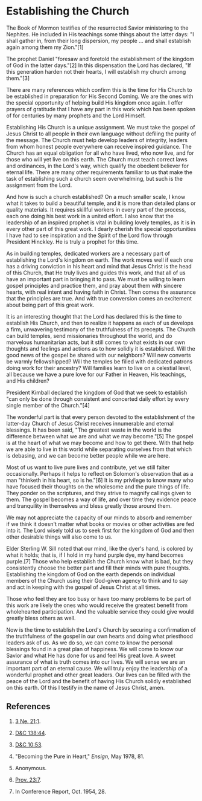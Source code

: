 # Establishing the Church

The Book of Mormon testifies of the resurrected Savior ministering to the
Nephites. He included in His teachings some things about the latter days: "I
shall gather in, from their long dispersion, my people ... and shall establish
again among them my Zion."[1]

The prophet Daniel "foresaw and foretold the establishment of the kingdom of
God in the latter days."[2] In this dispensation the Lord has declared, "If
this generation harden not their hearts, I will establish my church among
them."[3]

There are many references which confirm this is the time for His Church to be
established in preparation for His Second Coming. We are the ones with the
special opportunity of helping build His kingdom once again. I offer prayers
of gratitude that I have any part in this work which has been spoken of for
centuries by many prophets and the Lord Himself.

Establishing His Church is a unique assignment. We must take the gospel of
Jesus Christ to all people in their own language without defiling the purity
of the message. The Church must help develop leaders of integrity, leaders
from whom honest people everywhere can receive inspired guidance. The Church
has an equal obligation for all who have lived, who now live, and for those
who will yet live on this earth. The Church must teach correct laws and
ordinances, in the Lord's way, which qualify the obedient believer for eternal
life. There are many other requirements familiar to us that make the task of
establishing such a church seem overwhelming, but such is the assignment from
the Lord.

And how is such a church established? On a much smaller scale, I know what it
takes to build a beautiful temple, and it is more than detailed plans or
quality materials. It requires skillful workers in every part of the process,
each one doing his best work in a united effort. I also know that the
leadership of an inspired prophet is vital in building lovely temples, as it
is in every other part of this great work. I dearly cherish the special
opportunities I have had to see inspiration and the Spirit of the Lord flow
through President Hinckley. He is truly a prophet for this time.

As in building temples, dedicated workers are a necessary part of establishing
the Lord's kingdom on earth. The work moves well if each one has a driving
conviction in his heart and mind that Jesus Christ is the head of this Church,
that He truly lives and guides this work, and that all of us have an important
part in bringing it to pass. We must be willing to learn gospel principles and
practice them, and pray about them with sincere hearts, with real intent and
having faith in Christ. Then comes the assurance that the principles are true.
And with true conversion comes an excitement about being part of this great
work.

It is an interesting thought that the Lord has declared this is the time to
establish His Church, and then to realize it happens as each of us develops a
firm, unwavering testimony of the truthfulness of its precepts. The Church can
build temples, send missionaries throughout the world, and do marvelous
humanitarian acts, but it still comes to what exists in our own thoughts and
feelings and actions as to how solidly it is established. Will the good news
of the gospel be shared with our neighbors? Will new converts be warmly
fellowshipped? Will the temples be filled with dedicated patrons doing work
for their ancestry? Will families learn to live on a celestial level, all
because we have a pure love for our Father in Heaven, His teachings, and His
children?

President Kimball declared the kingdom of God that we seek to establish "can
only be done through consistent and concerted daily effort by every single
member of the Church."[4]

The wonderful part is that every person devoted to the establishment of the
latter-day Church of Jesus Christ receives innumerable and eternal blessings.
It has been said, "The greatest waste in the world is the difference between
what we are and what we may become."[5] The gospel is at the heart of what we
may become and how to get there. With that help we are able to live in this
world while separating ourselves from that which is debasing, and we can
become better people while we are here.

Most of us want to live pure lives and contribute, yet we still falter
occasionally. Perhaps it helps to reflect on Solomon's observation that as a
man "thinketh in his heart, so is he."[6] It is my privilege to know many who
have focused their thoughts on the wholesome and the pure things of life. They
ponder on the scriptures, and they strive to magnify callings given to them.
The gospel becomes a way of life, and over time they evidence peace and
tranquility in themselves and bless greatly those around them.

We may not appreciate the capacity of our minds to absorb and remember if we
think it doesn't matter what books or movies or other activities are fed into
it. The Lord wisely told us to seek first for the kingdom of God and then
other desirable things will also come to us.

Elder Sterling W. Sill noted that our mind, like the dyer's hand, is colored
by what it holds; that is, if I hold in my hand purple dye, my hand becomes
purple.[7] Those who help establish the Church know what is bad, but they
consistently choose the better part and fill their minds with pure thoughts.
Establishing the kingdom of God on the earth depends on individual members of
the Church using their God-given agency to think and to say and act in keeping
with the gospel of Jesus Christ at all times.

Those who feel they are too busy or have too many problems to be part of this
work are likely the ones who would receive the greatest benefit from
wholehearted participation. And the valuable service they could give would
greatly bless others as well.

Now is the time to establish the Lord's Church by securing a confirmation of
the truthfulness of the gospel in our own hearts and doing what priesthood
leaders ask of us. As we do so, we can come to know the personal blessings
found in a great plan of happiness. We will come to know our Savior and what
He has done for us and feel His great love. A sweet assurance of what is truth
comes into our lives. We will sense we are an important part of an eternal
cause. We will truly enjoy the leadership of a wonderful prophet and other
great leaders. Our lives can be filled with the peace of the Lord and the
benefit of having His Church solidly established on this earth. Of this I
testify in the name of Jesus Christ, amen.

## References

  1. [3 Ne. 21:1](https://www.lds.org/scriptures/bofm/3-ne/21.1?lang=eng#0).

  2. [D&amp;C 138:44](https://www.lds.org/scriptures/dc-testament/dc/138.44?lang=eng#43).

  3. [D&amp;C 10:53](https://www.lds.org/scriptures/dc-testament/dc/10.53?lang=eng#52).

  4. "Becoming the Pure in Heart," _Ensign,_ May 1978, 81.

  5. Anonymous.

  6. [Prov. 23:7](https://www.lds.org/scriptures/ot/prov/23.7?lang=eng#6).

  7. In Conference Report, Oct. 1954, 28.

